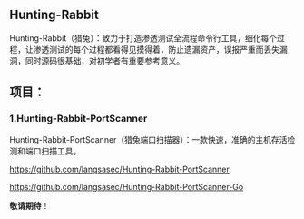 ## Hunting-Rabbit

Hunting-Rabbit（猎兔）：致力于打造渗透测试全流程命令行工具，细化每个过程，让渗透测试的每个过程都看得见摸得着，防止遗漏资产，误报严重而丢失漏洞，同时源码很基础，对初学者有重要参考意义。

## 项目：

### 1.Hunting-Rabbit-PortScanner

Hunting-Rabbit-PortScanner（猎兔端口扫描器）：一款快速，准确的主机存活检测和端口扫描工具。

https://github.com/langsasec/Hunting-Rabbit-PortScanner

https://github.com/langsasec/Hunting-Rabbit-PortScanner-Go

**敬请期待**！

